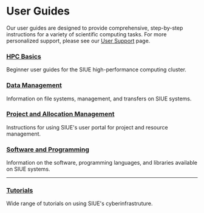 # User Guides

Our user guides are designed to provide comprehensive, step-by-step instructions for a variety of scientific computing tasks. For more personalized support, please see our [User Support](user-support.md) page.

### [HPC Basics](user_guides/hpc-basics.md)
Beginner user guides for the SIUE high-performance computing cluster.

### [Data Management](user_guides/data-management.md)
Information on file systems, management, and transfers on SIUE systems.

### [Project and Allocation Management](user_guides/project-and-allocation-management.md)
Instructions for using SIUE's user portal for project and resource management.

### [Software and Programming](user_guides/software-and-programming.md)
Information on the software, programming languages, and libraries available on SIUE systems.

***
### [Tutorials](user_guides/tutorials.md)
Wide range of tutorials on using SIUE's cyberinfrastruture.
